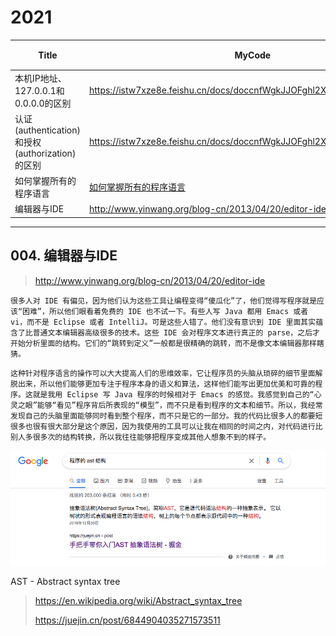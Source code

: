 # 2021



| Title                                               | MyCode                                                       | Week    | 序号 |
| --------------------------------------------------- | ------------------------------------------------------------ | ------- | ---- |
| 本机IP地址、127.0.0.1和0.0.0.0的区别                | https://istw7xze8e.feishu.cn/docs/doccnfWgkJJOFghl2X35WMsSlRh | ✅week19 | 001  |
| 认证 (authentication) 和授权 (authorization) 的区别 | https://istw7xze8e.feishu.cn/docs/doccnfWgkJJOFghl2X35WMsSlRh#wL9veE | ✅week20 | 002  |
| 如何掌握所有的程序语言                              | [如何掌握所有的程序语言](http://www.yinwang.org/blog-cn/2017/07/06/master-pl) | ✅week21 | 003  |
| 编辑器与IDE                                         | http://www.yinwang.org/blog-cn/2013/04/20/editor-ide         | ✅week22 | 004  |



---

## 004. 编辑器与IDE

> http://www.yinwang.org/blog-cn/2013/04/20/editor-ide

`很多人对 IDE 有偏见，因为他们认为这些工具让编程变得“傻瓜化”了，他们觉得写程序就是应该“困难”，所以他们眼看着免费的 IDE 也不试一下。有些人写 Java 都用 Emacs 或者 vi，而不是 Eclipse 或者 IntelliJ。可是这些人错了。他们没有意识到 IDE 里面其实蕴含了比普通文本编辑器高级很多的技术。这些 IDE 会对程序文本进行真正的 parse，之后才开始分析里面的结构。它们的“跳转到定义”一般都是很精确的跳转，而不是像文本编辑器那样瞎猜。`

`这种针对程序语言的操作可以大大提高人们的思维效率，它让程序员的头脑从琐碎的细节里面解脱出来，所以他们能够更加专注于程序本身的语义和算法，这样他们能写出更加优美和可靠的程序。这就是我用 Eclipse 写 Java 程序的时候相对于 Emacs 的感觉。我感觉到自己的“心灵之眼”能够“看见”程序背后所表现的“模型”，而不只是看到程序的文本和细节。所以，我经常发现自己的头脑里面能够同时看到整个程序，而不只是它的一部分。我的代码比很多人的都要短很多也很有很大部分是这个原因，因为我使用的工具可以让我在相同的时间之内，对代码进行比别人多很多次的结构转换，所以我往往能够把程序变成其他人想象不到的样子。`



![avator](pic/011.png)

AST - Abstract syntax tree

> https://en.wikipedia.org/wiki/Abstract_syntax_tree
>
> https://juejin.cn/post/6844904035271573511



